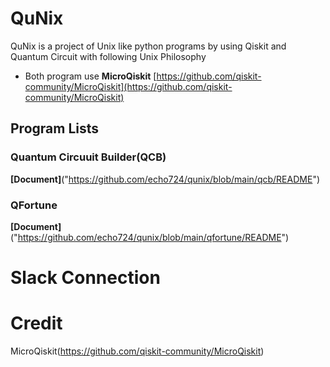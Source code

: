 # QuNix
QuNix is a project of Unix like python programs by using Qiskit and Quantum Circuit with following Unix Philosophy

- Both program use **MicroQiskit** [https://github.com/qiskit-community/MicroQiskit](https://github.com/qiskit-community/MicroQiskit)

## Program Lists

### Quantum Circuuit Builder(QCB)

**[Document]**("https://github.com/echo724/qunix/blob/main/qcb/README")

### QFortune

**[Document]**("https://github.com/echo724/qunix/blob/main/qfortune/README")

# Slack Connection

# Credit

MicroQiskit(https://github.com/qiskit-community/MicroQiskit)
